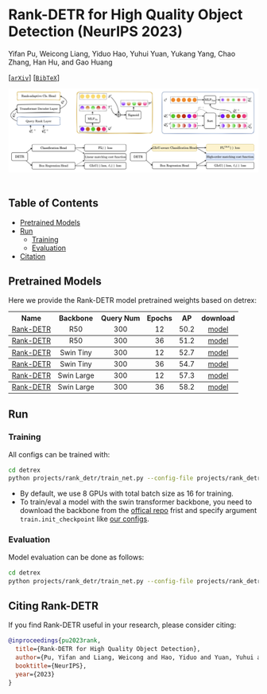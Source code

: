 # Rank-DETR for High Quality Object Detection (NeurIPS 2023)

Yifan Pu, Weicong Liang, Yiduo Hao, Yuhui Yuan, Yukang Yang, Chao Zhang, Han Hu, and Gao Huang

[[`arXiv`](https://arxiv.org/abs/2207.13080)] [[`BibTeX`](#citing-rank-detr)]

<div align="center">
  <img src="./assets/rank_detr_overview.png"/>
</div><br/>


## Table of Contents
- [Pretrained Models](#pretrained-models)
- [Run](#run)
  - [Training](#training)
  - [Evaluation](#evaluation)
- [Citation](#citing-rank-detr)

## Pretrained Models
Here we provide the Rank-DETR model pretrained weights based on detrex:
<table><tbody>
<!-- START TABLE -->
<!-- TABLE HEADER -->
<th valign="bottom">Name</th>
<th valign="bottom">Backbone</th>
<th valign="bottom">Query Num</th>
<th valign="bottom">Epochs</th>
<th valign="bottom">AP</th>
<th valign="bottom">download</th>
<!-- TABLE BODY -->
</tr>
 <tr><td align="left"><a href="configs/rank_detr_r50_two_stage_12ep.py">Rank-DETR</a></td>
<td align="center">R50</td>
<td align="center">300</td>
<td align="center">12</td>
<td align="center">50.2</td>
<td align="center"><a href="https://cloud.tsinghua.edu.cn/f/4cc3dea3c2f64360894f/?dl=1">model</a></td>
</tr>
</tbody>
</tr>
 <tr><td align="left"><a href="configs/rank_detr_r50_two_stage_12ep.py">Rank-DETR</a></td>
<td align="center">R50</td>
<td align="center">300</td>
<td align="center">36</td>
<td align="center">51.2</td>
<td align="center"><a href="https://cloud.tsinghua.edu.cn/f/761f8e9e5bc74d2fa4ce/?dl=1">model</a></td>
</tr>
</tbody>
</tr>
 <tr><td align="left"><a href="configs/rank_detr_r50_two_stage_12ep.py">Rank-DETR</a></td>
<td align="center">Swin Tiny</td>
<td align="center">300</td>
<td align="center">12</td>
<td align="center">52.7</td>
<td align="center"><a href="https://cloud.tsinghua.edu.cn/f/b32aae34fce449aa9aca/?dl=1">model</a></td>
</tr>
</tbody>
</tr>
 <tr><td align="left"><a href="configs/rank_detr_r50_two_stage_12ep.py">Rank-DETR</a></td>
<td align="center">Swin Tiny</td>
<td align="center">300</td>
<td align="center">36</td>
<td align="center">54.7 </td>
<td align="center"><a href="https://cloud.tsinghua.edu.cn/f/649dc9b265a641f5be5c/?dl=1">model</a></td>
</tr>
</tbody>
</tr>
 <tr><td align="left"><a href="configs/rank_detr_r50_two_stage_12ep.py">Rank-DETR</a></td>
<td align="center">Swin Large</td>
<td align="center">300</td>
<td align="center">12</td>
<td align="center">57.3</td>
<td align="center"><a href="https://cloud.tsinghua.edu.cn/f/b03f2e1a148045e78619/?dl=1">model</a></td>
</tr>
</tbody>
</tr>
 <tr><td align="left"><a href="configs/rank_detr_r50_two_stage_12ep.py">Rank-DETR</a></td>
<td align="center">Swin Large</td>
<td align="center">300</td>
<td align="center">36</td>
<td align="center">58.2</td>
<td align="center"><a href="https://cloud.tsinghua.edu.cn/f/34912e493fb644dd8bf4/?dl=1">model</a></td>
</tr>
</tbody></table>



## Run
### Training

All configs can be trained with:

```bash
cd detrex
python projects/rank_detr/train_net.py --config-file projects/rank_detr/configs/path/to/config.py --num-gpus 8
```

* By default, we use 8 GPUs with total batch size as 16 for training.
* To train/eval a model with the swin transformer backbone, you need to download the backbone from the [offical repo](https://github.com/microsoft/Swin-Transformer#main-results-on-imagenet-with-pretrained-models) frist and specify argument `train.init_checkpoint` like [our configs](./configs/rank_detr_swin_tiny_two_stage_12ep.py).

### Evaluation
Model evaluation can be done as follows:
```bash
cd detrex
python projects/rank_detr/train_net.py --config-file projects/rank_detr/configs/path/to/config.py  --eval-only train.init_checkpoint=/path/to/model_checkpoint
```




## Citing Rank-DETR
If you find Rank-DETR useful in your research, please consider citing:

```bibtex
@inproceedings{pu2023rank,
  title={Rank-DETR for High Quality Object Detection},
  author={Pu, Yifan and Liang, Weicong and Hao, Yiduo and Yuan, Yuhui and Yang, Yukang and Zhang, Chao and Hu, Han and Huang, Gao},
  booktitle={NeurIPS},
  year={2023}
}
```